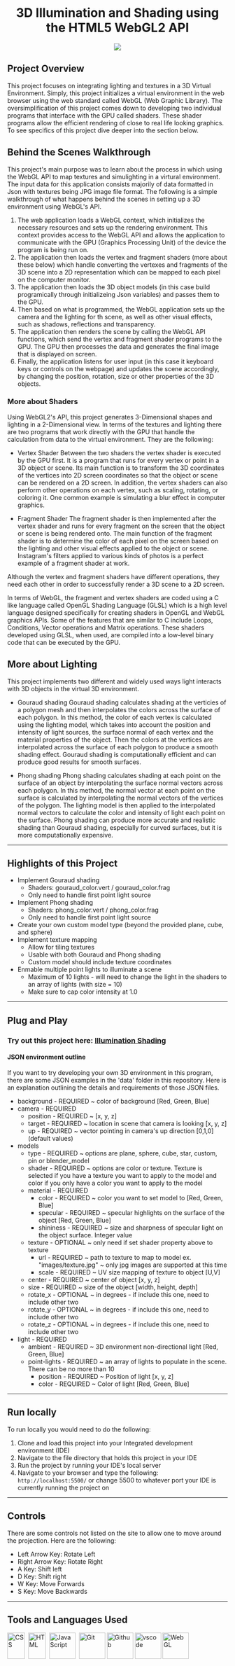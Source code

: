 <div align="center">
  <h1>3D Illumination and Shading using the HTML5 WebGL2 API</h1>
  <img src="https://github.com/Tuck1297/tuck1297.github.io/blob/master/Media/phong-shading-cg-ev1.JPG"/>
</div>

## Project Overview

This project focuses on integrating lighting and textures in a 3D Virtual Environment. Simply, this project initializes a virtual environment in the web browser using the web standard called WebGL (Web Graphic Library). The oversimplification of this project comes down to developing two individual programs that interface with the GPU called shaders. These shader programs allow the efficient rendering of close to real life looking graphics. To see specifics of this project dive deeper into the section below.  

## Behind the Scenes Walkthrough

This project's main purpose was to learn about the process in which using the WebGL API to map textures and simulighting in a virtural environment. The input data for this application consists majorily of data formatted in Json with textures being JPG image file format. The following is a simple walkthrough of what happens behind the scenes in setting up a 3D environment using WebGL's API. 
1. The web application loads a WebGL context, which initializes the necessary resources and sets up the rendering environment. This context provides access to the WebGL API and allows the application to communicate with the GPU (Graphics Processing Unit) of the device the program is being run on. 
2. The application then loads the vertex and fragment shaders (more about these below) which handle converting the vertexes and fragments of the 3D scene into a 2D representation which can be mapped to each pixel on the computer monitor. 
3. The application then loads the 3D object models (in this case build programically through initializeing Json variables) and passes them to the GPU. 
4. Then based on what is programmed, the WebGL application sets up the camera and the lighting for th scene, as well as other visual effects, such as shadows, reflections and transparency. 
5. The application then renders the scene by calling the WebGL API functions, which send the vertex and fragment shader programs to the GPU. The GPU then processes the data and generates the final image that is displayed on screen. 
6. Finally, the application listens for user input (in this case it keyboard keys or controls on the webpage) and updates the scene accordingly, by changing the position, rotation, size or other properties of the 3D objects. 

### More about Shaders

Using WebGL2's API, this project generates 3-Dimensional shapes and lighting in a 2-Dimensional view. In terms of the textures and lighting there are two programs that work directly with the GPU that handle the calculation from data to the virtual environment. They are the following:

- Vertex Shader
  Between the two shaders the vertex shader is executed by the GPU first. It is a program that runs for every vertex or point in a 3D object or scene. Its main function is to transform the 3D coordinates of the vertices into 2D screen coordinates so that the object or scene can be rendered on a 2D screen. In addition, the vertex shaders can also perform other operations on each vertex, such as scaling, rotating, or coloring it. One common example is simulating a blur effect in computer graphics.  
  
- Fragment Shader
  The fragment shader is then implemented after the vertex shader and runs for every fragment on the screen that the object or scene is being rendered onto. The main function of the fragment shader is to determine the color of each pixel on the screen based on the lighting and other visual effects applied to the object or scene. Instagram's filters applied to various kinds of photos is a perfect example of a fragment shader at work. 
  
Although the vertex and fragment shaders have different operations, they need each other in order to successfully render a 3D scene to a 2D screen.  

In terms of WebGL, the fragment and vertex shaders are coded using a C like language called OpenGL Shading Language (GLSL) which is a high level language designed specifically for creating shaders in OpenGL and WebGL graphics APIs. Some of the features that are similar to C include Loops, Conditions, Vector operations and Matrix operations. These shaders developed using GLSL, when used, are compiled into a low-level binary code that can be executed by the GPU. 

## More about Lighting

This project implements two different and widely used ways light interacts with 3D objects in the virtual 3D environment. 

- Gouraud shading
Gouraud shading calculates shading at the verticies of a polygon mesh and then interpolates the colors across the surface of each polygon. In this method, the color of each vertex is calculated using the lighting model, which takes into account the position and intensity of light sources, the surface normal of each vertex and the material properties of the object. Then the colors at the vertices are interpolated across the surface of each polygon to produce a smooth shading effect. Gouraud shading is computationally efficient and can produce good results for smooth surfaces. 

- Phong shading
Phong shading calculates shading at each point on the surface of an object by interpolating the surface normal vectors across each polygon. In this method, the normal vector at each point on the surface is calculated by interpolating the normal vectors of the vertices of the polygon. The lighting model is then applied to the interpolated normal vectors to calculate the color and intensity of light each point on the surface. Phong shading can produce more accurate and realistic shading than Gouraud shading, especially for curved surfaces, but it is more computationally expensive. 

---

## Highlights of this Project

- Implement Gouraud shading
  - Shaders: gouraud_color.vert / gouraud_color.frag
  - Only need to handle first point light source
- Implement Phong shading
  - Shaders: phong_color.vert / phong_color.frag
  - Only need to handle first point light source
- Create your own custom model type (beyond the provided plane, cube, and sphere)
- Implement texture mapping
  - Allow for tiling textures
  - Usable with both Gouraud and Phong shading
  - Custom model should include texture coordinates
- Enmable multiple point lights to illuminate a scene
  - Maximum of 10 lights - will need to change the light in the shaders to an array of lights (with size = 10)
  - Make sure to cap color intensity at 1.0

--- 

## Plug and Play

### Try out this project here: [Illumination Shading](https://tuck1297.github.io/cg-illuminationshading-2/)

#### JSON environment outline

If you want to try developing your own 3D environment in this program, there are some JSON examples in the 'data' folder in this repository. Here is an explanation outlining the details and requirements of those JSON files. 

- background - REQUIRED ~ color of background [Red, Green, Blue]
- camera - REQUIRED
    - position - REQUIRED ~ [x, y, z]
    - target - REQUIRED ~ location in scene that camera is looking [x, y, z]
    - up - REQUIRED ~ vector pointing in camera's up direction [0,1,0] (default values)
- models
    - type - REQUIRED ~ options are plane, sphere, cube, star, custom, pin or blender_model
    - shader - REQUIRED ~ options are color or texture. Texture is selected if you have a texture you want to apply to the model and color if you only have a color you want to apply to the model
    - material - REQUIRED
      - color - REQUIRED ~ color you want to set model to [Red, Green, Blue]
      - specular - REQUIRED ~ specular highlights on the surface of the object [Red, Green, Blue]
      - shininess - REQUIRED ~ size and sharpness of specular light on the object surface. Integer value
    - texture - OPTIONAL ~ only need if set shader property above to texture
      - url - REQUIRED ~ path to texture to map to model ex. "images/texture.jpg" ~ only jpg images are supported at this time
      - scale - REQUIRED ~ UV size mapping of texture to object [U,V]
    - center - REQUIRED ~ center of object [x, y, z]
    - size - REQUIRED ~ size of the object [width, height, depth]
    - rotate_x - OPTIONAL ~ in degrees - if include this one, need to include other two
    - rotate_y - OPTIONAL ~ in degrees - if include this one, need to include other two
    - rotate_z - OPTIONAL ~ in degrees - if include this one, need to include other two
- light - REQUIRED
    - ambient - REQUIRED ~ 3D environment non-directional light [Red, Green, Blue]
    - point-lights - REQUIRED ~ an array of lights to populate in the scene. There can be no more than 10
      - position - REQUIRED ~ Position of light [x, y, z]
      - color - REQUIRED ~ Color of light [Red, Green, Blue]

---

## Run locally

To run locally you would need to do the following: 

1. Clone and load this project into your Integrated development environment (IDE) 
2. Navigate to the file directory that holds this project in your IDE
3. Run the project by running your IDE's local server
4. Navigate to your browser and type the following: ```http://localhost:5500/``` or change 5500 to whatever port your IDE is currently running the project on 

---

## Controls

There are some controls not listed on the site to allow one to move around the projection. Here are the following: 
- Left Arrow Key: Rotate Left
- Right Arrow Key: Rotate Right
- A Key: Shift left
- D Key: Shift right
- W Key: Move Forwards
- S Key: Move Backwards

---
## Tools and Languages Used
<div>
  <img src="https://github.com/devicons/devicon/blob/master/icons/css3/css3-plain-wordmark.svg"  title="CSS3" alt="CSS" width="40" height="60"/>&nbsp;
  <img src="https://github.com/devicons/devicon/blob/master/icons/html5/html5-original.svg" title="HTML5" alt="HTML" width="40" height="60"/>&nbsp;
  <img src="https://github.com/devicons/devicon/blob/master/icons/javascript/javascript-original.svg" title="JavaScript" alt="JavaScript" width="60" height="60"/>&nbsp;
  <img src="https://github.com/devicons/devicon/blob/master/icons/git/git-original-wordmark.svg" title="Git" **alt="Git" width="60" height="60"/>
  <img src="https://github.com/devicons/devicon/blob/master/icons/github/github-original.svg" title="Github" **alt="Github" width="60" height="60"/>
  <img src="https://github.com/devicons/devicon/blob/master/icons/vscode/vscode-original.svg" title="vscode" **alt="vscode" width="60" height="60"/>
  <img src="https://upload.wikimedia.org/wikipedia/commons/thumb/2/25/WebGL_Logo.svg/1920px-WebGL_Logo.svg.png" title="WebGL" **alt="WebGL" height="60" />
</div>

